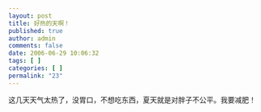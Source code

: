 ```yaml
---
layout: post
title: 好热的天啊！
published: true
author: admin
comments: false
date: 2006-06-29 10:06:32
tags: [ ]
categories: [ ]
permalink: "23"
---
```

这几天天气太热了，没胃口，不想吃东西，夏天就是对胖子不公平。我要减肥！